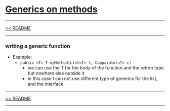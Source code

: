 # <u>Generics on methods</u>

<hr>
<a href="../README.md">&lt;&lt; README </a>
<hr>


### writing a generic function
- Example:
    - `public <T> T myMethod(List<T> l, Comparator<T> c)`
        - we can use the T for the body of the function and the return type but nowhere else outside it 
        - in this case I can not use different type of generics for the list, and the interface  


<hr>
<a href="../README.md">&lt;&lt; README </a>
<hr>
    

